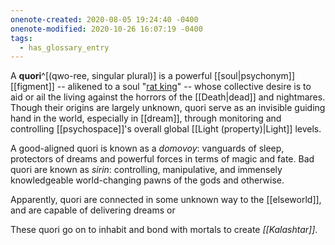 ```yaml
---
onenote-created: 2020-08-05 19:24:40 -0400
onenote-modified: 2020-10-26 16:07:19 -0400
tags:
  - has_glossary_entry
---
```

A **quori**^[(qwo-ree, singular plural)] is a powerful [[soul|psychonym]] [[figment]] --  alikened to a soul "[rat king](https://en.wikipedia.org/wiki/Rat_king)" -- whose collective desire is to aid or ail the living against the horrors of the [[Death|dead]] and nightmares. Though their origins are largely unknown, quori serve as an invisible guiding hand in the world, especially in [[dream]], through monitoring and controlling [[psychospace]]'s overall global [[Light (property)|Light]] levels.

A good-aligned quori is known as a *domovoy*: vanguards of sleep, protectors of dreams and powerful forces in terms of magic and fate. Bad quori are known as *sirin*: controlling, manipulative, and immensely knowledgeable world-changing pawns of the gods and otherwise.

Apparently, quori are connected in some unknown way to the [[elseworld]], and are capable of delivering dreams or 

These quori go on to inhabit and bond with mortals to create *[[Kalashtar]]*.